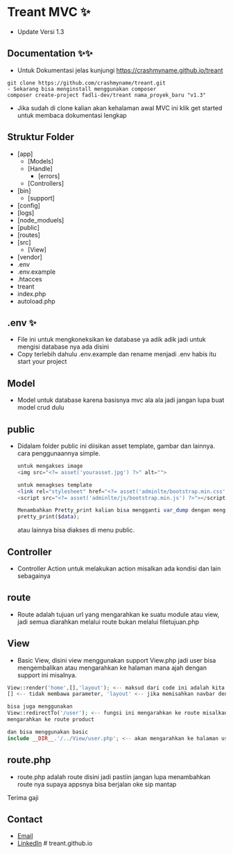# Treant MVC ✨
- Update Versi 1.3

## Documentation ✨✨
- Untuk Dokumentasi jelas kunjungi https://crashmyname.github.io/treant
```
git clone https://github.com/crashmyname/treant.git 
- Sekarang bisa menginstall menggunakan composer
composer create-project fadli-dev/treant nama_proyek_baru "v1.3"
```
- Jika sudah di clone kalian akan kehalaman awal MVC ini klik get started untuk membaca dokumentasi lengkap

## Struktur Folder
- [app]
    - [Models]
    - [Handle]
        - [errors]
    - [Controllers]
- [bin]
    - [support]
- [config]
- [logs]
- [node_moduels]
- [public]
- [routes]
- [src]
    - [View]
- [vendor]
- .env
- .env.example
- .htacces
- treant
- index.php
- autoload.php

## .env ✨
- File ini untuk mengkoneksikan ke database ya adik adik jadi untuk mengisi database nya ada disini
- Copy terlebih dahulu .env.example dan rename menjadi .env habis itu start your project
## Model
- Model untuk database karena basisnya mvc ala ala jadi jangan lupa buat model crud dulu
## public
- Didalam folder public ini diisikan asset template, gambar dan lainnya.
  cara penggunaannya simple.
  ```php
  untuk mengakses image
  <img src="<?= asset('yourasset.jpg') ?>" alt="">

  untuk menagkses template
  <link rel="stylesheet" href="<?= asset('adminlte/bootstrap.min.css') ?>">
  <script src="<?= asset('adminlte/js/bootstrap.min.js') ?>"></script>

  Menambahkan Pretty_print kalian bisa mengganti var_dump dengan menggunakan pretty_print
  pretty_print($data);
  
  ```
  atau lainnya bisa diakses di menu public.
## Controller
- Controller Action untuk melakukan action misalkan ada kondisi dan lain sebagainya
## route
- Route adalah tujuan url yang mengarahkan ke suatu module atau view, jadi semua diarahkan melalui route bukan melalui filetujuan.php
## View
- Basic View, disini view menggunakan support View.php jadi user bisa mengembalikan atau mengarahkan ke halaman mana ajah dengan support ini misalnya.
```php
View::render('home',[],'layout'); <-- maksud dari code ini adalah kita mengarahkan kehalaman home,
[] <-- tidak membawa parameter, 'layout' <-- jika memisahkan navbar dengan content

bisa juga menggunakan
View::redirectTo('/user'); <-- fungsi ini mengarahkan ke route misalkan /mvc/product <-- akan 
mengarahkan ke route product

dan bisa menggunakan basic
include __DIR__.'/../View/user.php'; <-- akan mengarahkan ke halaman user yang berada pada folder View;
```
## route.php
- route.php adalah route disini jadi pastiin jangan lupa menambahkan route nya supaya appsnya bisa berjalan 
oke sip mantap

Terima gaji
## Contact

- [Email](mailto:fadliazkaprayogi1@gmail.com)
- [LinkedIn](https://www.linkedin.com/in/fadli-azka-prayogi-523879176/)
#   t r e a n t . g i t h u b . i o  
 